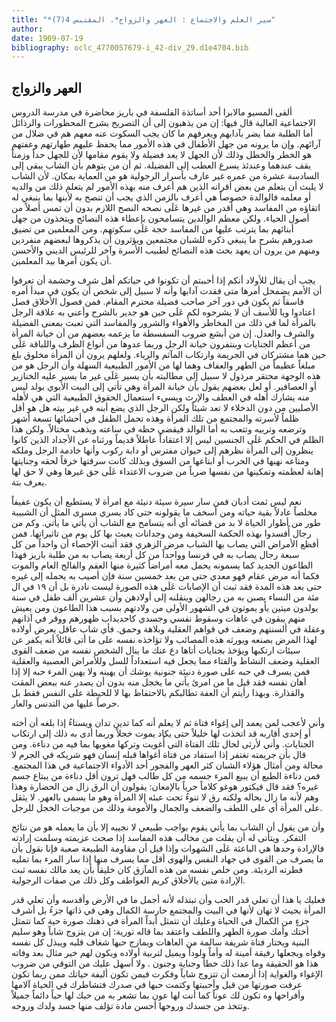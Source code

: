 ```yaml
---
title: "*سير العلم والاجتماع : العهر والزواج*. المقتبس 4(7)"
author: 
date: 1909-07-19
bibliography: oclc_4770057679-i_42-div_29.d1e4704.bib
---
```




##  العهر والزواج 


 ألقى المسيو مالابرا  أحد  أساتذة الفلسفة في باريز محاضرة في مدرسة الدروس الاجتماعية العالية قال فيها: إن من يذهبون إلى أن التصريح بشرح المحظورات والرذائل أما الطلبة مما يضر بآدابهم ويعرفهم ما كان يجب السكوت عنه معهم هم في ضلال من آرائهم. وإن ما يرونه من جهل الأطفال في هذه الأمور مما يحفظ عليهم طهارتهم وعفتهم هو الخطر والخطل وذلك لأن الجهل لا يعد فضيلة ولا يقوم مقامها لأن للجهل حداً وزمناً يقف عندهما وعندئذ يسرع العطب إلى الفضيلة. ثم أن من يتوهم بأن الشاب يبقى إلى السادسة   عشرة  من عمره غير عارف بأسرار الرجولية هو من العماية بمكان. لأن الشاب لا يلبث أن يتعلم من بعض أقرانه الذين هم أعرف منه بهذه الأمور لم يتعلم ذلك من والديه أو معلمه فالوالدة خصوصاً هي أعرف بالزمن الذي يجب أن تنصح به لأبنها بما ينبغي له اتقاؤه من المفاسد وهي أقدر من غيرها عَلَى نصحه النصح اللازم بدون أن تمس أصلاً من أصول الحياء. ولكن معظم الوالدين يتسامحون بإعطاء هذه النصائح ويتخذون من جهل أبنائهم بما يترتب عليها من المفاسد حجة عَلَى سكوتهم. ومن المعلمين من تضيق صدورهم بشرح ما ينبغي ذكره للشبان مجتمعين ويؤثرون أن يذكروها لبعضهم منفردين ومنهم من يرون أن يعهد بحث هذه النصائح لطبيب الأسرة وآخر للرئيس الديني والأحسن أن يكون أمرها بيد المعلمين. 

 يجب أن يقال للأولاد أنكم إذا أحببتم أن تكونوا في حياتكم أهل شرف وحشمة أن تعرفوا أن الأمم يضمحل أمرها متى فقدت آدابها وأنه لا سبيل إلى شخص أن يكون في مبدأ أمره فاسقاً ثم يكون في دور آخر صاحب فضيلة محترم المقام. فمن فصول الأخلاق فصل اعتادوا ويا للأسف أن لا يشرحوه لكم عَلَى حين هو جدير بالشرح وأعني به علاقة الرجل بالمرأة لما في ذلك من المخاطر والأهواء والشرور والمفاسد التي تعبث بمعنى الفضيلة   والشرف والعدل. إن من أبشع ضروب السفسطة ما يزعمه بعضهم من أن خيانة المرأة من أعظم الجنايات وينتفرون خيانة الرجل وربما عدوها من أنواع الظرف واللباقة عَلَى حين هما مشتركان في الجريمة وارتكاب المآثم والرياء. ولعلهم يرون أن المرأة مخلوق بلغ مبلغاً عظيماً من الطهر والعفاف وهما لها من الأمور الطبيعية السهلة وأن الرجل هو من هذه الوجهة محتقر مرذول لا سبيل إلى مطالبته بأن يسير عَلَى غير ما يسير عليه الخنازير أو العصافير. أو لعل بعضهم يقول بأن خيانة المرأة وهي تأتي إلى البيت الأبوي بولد ليس منه يشارك أهله في العطف والإرث ويسيء استعمال الحقوق الطبيعية التي هي لأهله الأصليين من دون الدخلاء لا تعد شيئاً ولكن الرجل الذي يضع أبنه في غير بيته هل هو أقل ظلماً لأسرته والمجتمع من تلك المرأة وهذه تحمل الطفل في أحشائها  تسعة  أشهر وترضعه وتربيه وتتعب به أما الوالد فيقضي حظه في ساعته ويذهب مختالاً. ولكن هذا الظلم في الحكم عَلَى الجنسين ليس إلا اعتقاداً عاطلاً قديماً ورثناه عن الأجداد الذين كانوا ينظرون إلى المرأة نظرهم إلى حيوان مفترس أو دابة ركوب وأنها خادمة الرجل وملكه ومتاعه نهبها في الحرب أو ابتاعها من السوق وبذلك كانت سرقتها خرقاً لحقه وجنايتها إهانة   لعظمته وتمكينها من نفسها ضرباً من ضروب الاعتداء عَلَى حق غيرها وهي لا حق لها يعرف بتة. 

 نعم ليس ثمت أدبان فمن سار سيرة سيئة دنيئة مع امرأة لا يستطيع أن يكون عفيفاً مخلصاً عادلاً بقية حياته ومن أسخف ما يقولونه حتى كاد يسري مسرى المثل أن الشبيبة طور من أطوار الحياة لا بد من قضائه أي أنه يتسامح مع الشاب أن يأتي ما يأتي. وكم من رجال أُفسدوا بهذه الحكمة السخيفة ومن وجدانات يعبث بها كل يوم من تاثيراتها. فمن أفظع الأمراض التي يصاب بها الشباب مرض الزهري فقد أثبت الإحصاء أن واحداً من كل  سبعة  رجال يصاب به في فرنسا وواحداً من كل  أربعة  يصاب به من طلبة باريز فهذا الطاعون الجديد كما يسمونه يحمل معه أمراضاً كثيرة منها العقم والفالج العام والموت فكما أنه مرض عقام فهو معدي حتى من بعد  خمسين  سنة فإن أصيب به يحمله إلى غيره حتى بعد هذه المدة فقد ثبت أن الإصابات عَلَى هذه الصورة ليست نادرة بل أن  ١٩  في ال  مئة  من النساء يصبن به من رجالهن وينقلنه إلى أولادهن وأن  عشرين  ألف  طفل في سنة يولدون   ميتين  يأو يموتون في الشهور الأولى من ولادتهم بسبب هذا الطاعون ومن يعيش منهم يبقون في عاهات وسقوط نفسي وجسدي كاحديداب ظهورهم ووقر في آذانهم وعقلة في ألسنتهم وضعف في قواهم العقلية وبلاهة وحمق. فأي شاب عاقل يعرض أولاده لهذا المرض بصنعه ويورثه هذه المصائب ولا تؤاخذه نفسه على ما أتى قائلاً أنه يكفر عن سيئات ارتكبها ويؤخذ بجنايات أتاها دع عنك ما ينال الشخص نفسه من ضعف القوى العقلية وضعف النشاط والفتاء مما يجعل فيه استعداداً للسل وللأمراض العصبية والعقلية فمن يسرف في حبه على صورة دنيئة جنونية يوشك أن يهينه ولا يهين المرء حبه إلا إذا أهان نفسه فقد قيل ما من امرئ يأتي ما يخجل منه بدون أن يصدر عنه ببعض المقت والقذارة. وبهذا رأيتم أن العفة تطالبكم بالاحتفاظ بها لا للحيطة على النفس فقط بل حرصاً عليها من التدنس والعار. 

 وأني لأعجب لمن يعمد إلى إغواء فتاة ثم لا يعلم أنه كما تدين تدان ويستاءُ إذا بلغه أن أخته أو  إحدى  أقاربه قد اتخذت لها خليلاً حتى يكاد يموت خجلاً وربما أدى به ذلك إلى ارتكاب الجنايات. وأني لأرثى لحال تلك الفتاة التي أُغويت وتركها مغويها بما فيه من دناءة. ومن قال بأن جريمته تغتفر إذا استفاد من فتاة أغواها قبله إنسان فهو شريكه   في الجرم لا محالة ومن أمثال هؤلاء الشبان كثر العهر والفجور  أحد  الأدواء الاجتماعية في هذا المجتمع. فمن دناءة الطبع أن يبيع المرء جسمه من كل طالب فهل ترون أقل دناءة من يبتاع جسم غيره؟ فقد قال فيكتور هوغو كلاماً حرياً بالإمعان: يقولون أن الرق زال من الحضارة وهذا وهم لأنه ما زال بحاله ولكنه رق لا تنوءُ تحت عبئه إلا المرأة وهو ما يسمى بالعهر. لا يثقل على المرأة أي على اللطف والضعف والجمال والأمومة وذلك من موجبات الخجل للرجل. 

 وأن من يقول أن الشاب بما يأتي يقوم بواجب طبيعي لا نجيبه إلا بأن ما يعمله هو من نتائج التفكر. ويتأتى له أن يفلت من مخالب هذه المفاسد إذا صحت عزيمته وسلمت إرادته فالإرادة وحدها هي الباعثة عَلَى الشهوات وإذا قيل أن مقاومة الطبيعة صعبة فإنا نقول بأن ما يصرف من القوى في جهاد النفس والهوى أقل مما يسرف منها إذا سار المرء بما تمليه فطرته الرديئة. ومن خلص نفسه من هذه المآزق كان خليقاً بأن يعد مالك نفسه ثبت الإرادة   متين  يالأخلاق كريم العواطف وكل ذلك من صفات الرجولية. 

 فعليك يا هذا أن تعلي قدر  الحب  وأن تبتذله لأنه أجمل ما في الأرض وأقدسه وأن تعلي قدر المرأة بحيث لا تهان لأنها في البيت والمجتمع حارسة الكمال وهي في ذاتها جزءُ بل أشرف جزءٍ من الكمال في الحياة وعليك أن تتمثل أبداً المرأة في ذهنك صورة حية كما تتمثل أختك وأمك صورة الطهر واللطف واعتقد بما قاله تورية:  إن من يتزوج شاباً وهو سليم البنية ويختار فتاة شريفة سالمة من العاهات ويمازج حبها شغاف قلبه ويبذل كل نفسه وقواه ويجعلها رفيقة أمينة له وأماً ولوداً ويميل لتربية أولاده ويكون لهم خير مثال بعد وفاته هذا هو الحقيقة وما عدا ذلك خطأ وجناية وجنون  .   ولا أسهل عليك من التوقي من ضروب الإغواء والغواية إذا أزمعت أن تتزوج شاباً وفكرت فيمن تكون أليفة حياتك ممن ربما تكون عرفت صورتها من قبل وأحببتها وكتمت حبها في صدرك فتشاطرك في الحياة آلامها وأفراحها وه تكون لك عوناً كما أنت لها عون بما تشعر به من حبك لها حباً دائماً جميلاً وتتخذ من جسدك وروحها أحسن مادة تؤلف منها جسد ولدك وروحه. 

